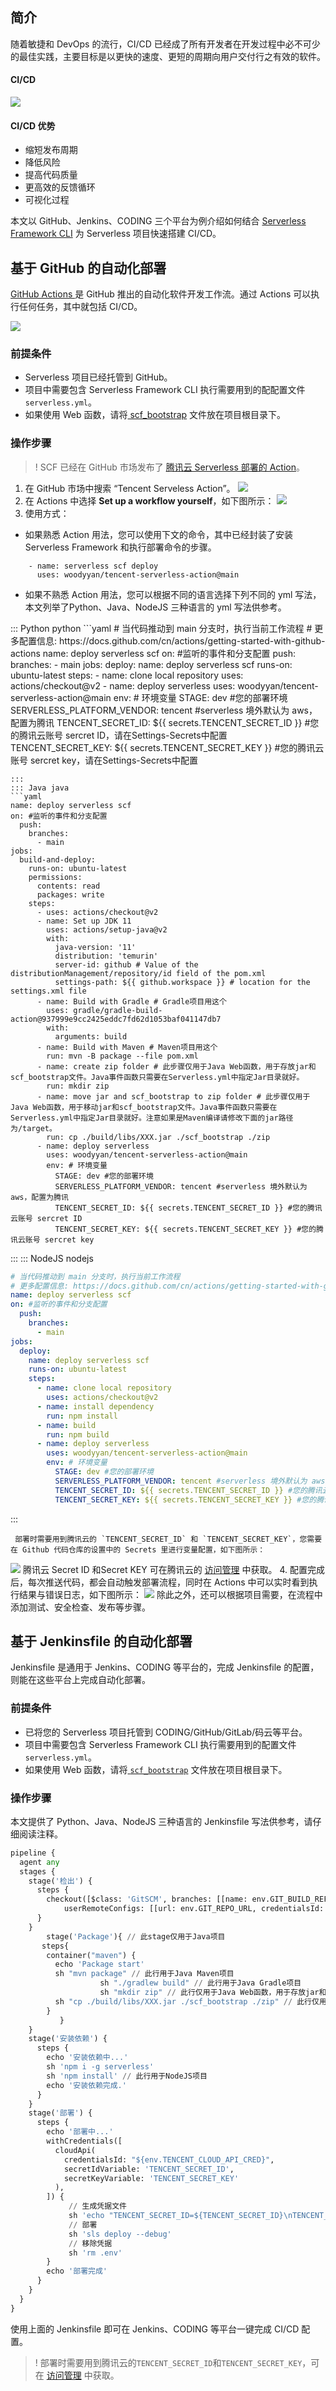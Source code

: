 
## 简介
随着敏捷和 DevOps 的流行，CI/CD 已经成了所有开发者在开发过程中必不可少的最佳实践，主要目标是以更快的速度、更短的周期向用户交付行之有效的软件。

#### CI/CD 
![](https://qcloudimg.tencent-cloud.cn/raw/5189f5b66e1a9cfaa59718f7798dfbb6.jpg)

#### CI/CD 优势

- 缩短发布周期
- 降低风险
- 提高代码质量
- 更高效的反馈循环
- 可视化过程

本文以 GitHub、Jenkins、CODING 三个平台为例介绍如何结合 [Serverless Framework CLI](https://cloud.tencent.com/document/product/583/44750) 为 Serverless 项目快速搭建 CI/CD。

## 基于 GitHub 的自动化部署

[GitHub Actions ](https://docs.github.com/cn/actions)是 GitHub 推出的自动化软件开发工作流。通过 Actions 可以执行任何任务，其中就包括 CI/CD。

![](https://qcloudimg.tencent-cloud.cn/raw/d1e50cd0ebe89323275c69c87dba6767.png)

### 前提条件

- Serverless 项目已经托管到 GitHub。
- 项目中需要包含 Serverless Framework CLI 执行需要用到的配配置文件`serverless.yml`。
- 如果使用 Web 函数，请将[ scf_bootstrap](https://cloud.tencent.com/document/product/583/56126) 文件放在项目根目录下。

### 操作步骤

>! SCF 已经在 GitHub 市场发布了 [腾讯云 Serverless 部署的 Action](https://github.com/marketplace/actions/tencent-serverless-action)。

1. 在 GitHub 市场中搜索 “Tencent Serveless Action”。
![](https://qcloudimg.tencent-cloud.cn/raw/4adf8375e5a08bf5b4a7c64f04caf7af.png)
2. 在 Actions 中选择 **Set up a workflow yourself**，如下图所示： 
![](https://qcloudimg.tencent-cloud.cn/raw/c890fa7a7b18936fc2857c5bca071f18.jpg)
3. 使用方式：
  - 如果熟悉 Action 用法，您可以使用下文的命令，其中已经封装了安装 Serverless Framework 和执行部署命令的步骤。
```
    - name: serverless scf deploy
      uses: woodyyan/tencent-serverless-action@main
```
  - 如果不熟悉 Action 用法，您可以根据不同的语言选择下列不同的 yml 写法，本文列举了Python、Java、NodeJS 三种语言的 yml 写法供参考。
<dx-codeblock>
::: Python python
```yaml
# 当代码推动到 main 分支时，执行当前工作流程
# 更多配置信息: https://docs.github.com/cn/actions/getting-started-with-github-actions
name: deploy serverless scf
on: #监听的事件和分支配置
  push:
    branches:
      - main
jobs:
  deploy:
    name: deploy serverless scf
    runs-on: ubuntu-latest
    steps:
      - name: clone local repository
        uses: actions/checkout@v2
      - name: deploy serverless
        uses: woodyyan/tencent-serverless-action@main
        env: # 环境变量
          STAGE: dev #您的部署环境
          SERVERLESS_PLATFORM_VENDOR: tencent #serverless 境外默认为 aws，配置为腾讯
          TENCENT_SECRET_ID: ${{ secrets.TENCENT_SECRET_ID }} #您的腾讯云账号 sercret ID，请在Settings-Secrets中配置
          TENCENT_SECRET_KEY: ${{ secrets.TENCENT_SECRET_KEY }} #您的腾讯云账号 sercret key，请在Settings-Secrets中配置

```
:::
::: Java java
```yaml
name: deploy serverless scf
on: #监听的事件和分支配置
  push:
    branches:
      - main
jobs:
  build-and-deploy:
    runs-on: ubuntu-latest
    permissions:
      contents: read
      packages: write
    steps:
      - uses: actions/checkout@v2
      - name: Set up JDK 11
        uses: actions/setup-java@v2
        with:
          java-version: '11'
          distribution: 'temurin'
          server-id: github # Value of the distributionManagement/repository/id field of the pom.xml
          settings-path: ${{ github.workspace }} # location for the settings.xml file
      - name: Build with Gradle # Gradle项目用这个
        uses: gradle/gradle-build-action@937999e9cc2425eddc7fd62d1053baf041147db7
        with:
          arguments: build
      - name: Build with Maven # Maven项目用这个
        run: mvn -B package --file pom.xml
      - name: create zip folder # 此步骤仅用于Java Web函数，用于存放jar和scf_bootstrap文件。Java事件函数只需要在Serverless.yml中指定Jar目录就好。
        run: mkdir zip
      - name: move jar and scf_bootstrap to zip folder # 此步骤仅用于Java Web函数，用于移动jar和scf_bootstrap文件。Java事件函数只需要在Serverless.yml中指定Jar目录就好。注意如果是Maven编译请修改下面的jar路径为/target。
        run: cp ./build/libs/XXX.jar ./scf_bootstrap ./zip
      - name: deploy serverless
        uses: woodyyan/tencent-serverless-action@main
        env: # 环境变量
          STAGE: dev #您的部署环境
          SERVERLESS_PLATFORM_VENDOR: tencent #serverless 境外默认为 aws，配置为腾讯
          TENCENT_SECRET_ID: ${{ secrets.TENCENT_SECRET_ID }} #您的腾讯云账号 sercret ID
          TENCENT_SECRET_KEY: ${{ secrets.TENCENT_SECRET_KEY }} #您的腾讯云账号 sercret key
```
:::
::: NodeJS nodejs
```yaml
# 当代码推动到 main 分支时，执行当前工作流程
# 更多配置信息: https://docs.github.com/cn/actions/getting-started-with-github-actions
name: deploy serverless scf
on: #监听的事件和分支配置
  push:
    branches:
      - main
jobs:
  deploy:
    name: deploy serverless scf
    runs-on: ubuntu-latest
    steps:
      - name: clone local repository
        uses: actions/checkout@v2
      - name: install dependency
        run: npm install
      - name: build
        run: npm build
      - name: deploy serverless
        uses: woodyyan/tencent-serverless-action@main
        env: # 环境变量
          STAGE: dev #您的部署环境
          SERVERLESS_PLATFORM_VENDOR: tencent #serverless 境外默认为 aws，配置为腾讯
          TENCENT_SECRET_ID: ${{ secrets.TENCENT_SECRET_ID }} #您的腾讯云账号 sercret ID，请在Settings-Secrets中配置
          TENCENT_SECRET_KEY: ${{ secrets.TENCENT_SECRET_KEY }} #您的腾讯云账号 sercret key，请在Settings-Secrets中配置
```
:::
</dx-codeblock>
 
     部署时需要用到腾讯云的 `TENCENT_SECRET_ID` 和 `TENCENT_SECRET_KEY`，您需要在 Github 代码仓库的设置中的 Secrets 里进行变量配置，如下图所示： 
![](https://qcloudimg.tencent-cloud.cn/raw/32ccf627154de6cfb657e026384e7555.jpg)
腾讯云 Secret ID 和Secret KEY 可在腾讯云的 [访问管理](https://console.cloud.tencent.com/cam/capi) 中获取。
4. 配置完成后，每次推送代码，都会自动触发部署流程，同时在 Actions 中可以实时看到执行结果与错误日志，如下图所示： 
![](https://qcloudimg.tencent-cloud.cn/raw/286c92e3001b96ed67dcbc2139ff976a.png) 
除此之外，还可以根据项目需要，在流程中添加测试、安全检查、发布等步骤。



## 基于 Jenkinsfile 的自动化部署

Jenkinsfile 是通用于 Jenkins、CODING 等平台的，完成 Jenkinsfile 的配置，则能在这些平台上完成自动化部署。

### 前提条件

- 已将您的 Serverless 项目托管到 CODING/GitHub/GitLab/码云等平台。
- 项目中需要包含 Serverless Framework CLI 执行需要用到的配置文件 `serverless.yml`。
- 如果使用 Web 函数，请将[ `scf_bootstrap`](https://cloud.tencent.com/document/product/583/56126) 文件放在项目根目录下。

### 操作步骤

本文提供了 Python、Java、NodeJS 三种语言的 Jenkinsfile 写法供参考，请仔细阅读注释。

```python
pipeline {
  agent any
  stages {
    stage('检出') {
      steps {
        checkout([$class: 'GitSCM', branches: [[name: env.GIT_BUILD_REF]],
            userRemoteConfigs: [[url: env.GIT_REPO_URL, credentialsId: env.CREDENTIALS_ID]]])
      }
    }
		stage('Package'){ // 此stage仅用于Java项目
       steps{
        container("maven") {
          echo 'Package start'
          sh "mvn package" // 此行用于Java Maven项目
					sh "./gradlew build" // 此行用于Java Gradle项目
					sh "mkdir zip" // 此行仅用于Java Web函数，用于存放jar和scf_bootstrap文件。Java事件函数只需要在Serverless.yml中指定Jar目录就好。
          sh "cp ./build/libs/XXX.jar ./scf_bootstrap ./zip" // 此行仅用于Java Web函数，用于移动jar和scf_bootstrap文件。Java事件函数只需要在Serverless.yml中指定Jar目录就好。注意如果是Maven编译请修改下面的jar路径为/target。
        }           
		   }
    }
    stage('安装依赖') {
      steps {
        echo '安装依赖中...'
        sh 'npm i -g serverless'
        sh 'npm install' // 此行用于NodeJS项目
        echo '安装依赖完成.'
      }
    }
    stage('部署') {
      steps {
        echo '部署中...'
        withCredentials([
          cloudApi(
            credentialsId: "${env.TENCENT_CLOUD_API_CRED}",
            secretIdVariable: 'TENCENT_SECRET_ID',
            secretKeyVariable: 'TENCENT_SECRET_KEY'
          ),
        ]) {
             // 生成凭据文件
             sh 'echo "TENCENT_SECRET_ID=${TENCENT_SECRET_ID}\nTENCENT_SECRET_KEY=${TENCENT_SECRET_KEY}" > .env'
             // 部署
             sh 'sls deploy --debug'   
             // 移除凭据
             sh 'rm .env' 
        }
        echo '部署完成'
      }
    }
  }
}
```

使用上面的 Jenkinsfile 即可在 Jenkins、CODING 等平台一键完成 CI/CD 配置。



>! 部署时需要用到腾讯云的`TENCENT_SECRET_ID`和`TENCENT_SECRET_KEY`，可在 [访问管理](https://console.cloud.tencent.com/cam/capi) 中获取。
